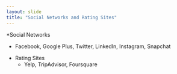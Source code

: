 ```yaml
---
layout: slide
title: "Social Networks and Rating Sites"
---
```

*Social Networks
  + Facebook, Google Plus, Twitter, LinkedIn, Instagram, Snapchat
* Rating Sites
  + Yelp, TripAdvisor, Foursquare
